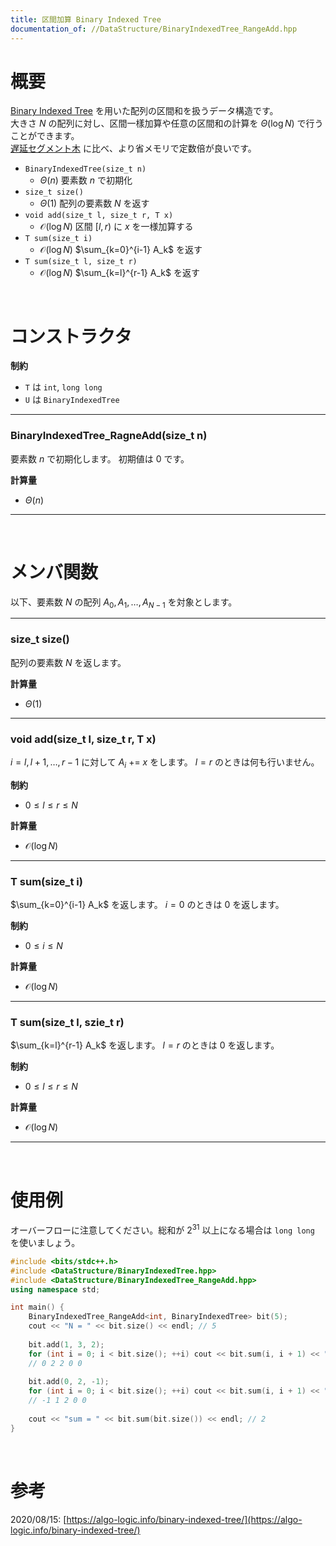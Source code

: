 ```yaml
---
title: 区間加算 Binary Indexed Tree
documentation_of: //DataStructure/BinaryIndexedTree_RangeAdd.hpp
---
```


# 概要
[Binary Indexed Tree](https://tkmst201.github.io/Library/DataStructure/BinaryIndexedTree.hpp) を用いた配列の区間和を扱うデータ構造です。  
大きさ $N$ の配列に対し、区間一樣加算や任意の区間和の計算を $\Theta(\log{N})$ で行うことができます。  
[遅延セグメント木](https://tkmst201.github.io/Library/DataStructure/LazySegmentTree.hpp) に比べ、より省メモリで定数倍が良いです。  

- `BinaryIndexedTree(size_t n)`
	- $\Theta(n)$ 要素数 $n$ で初期化
- `size_t size()`
	- $\Theta(1)$ 配列の要素数 $N$ を返す
- `void add(size_t l, size_t r, T x)`
	- $\mathcal{O}(\log{N})$ 区間 $[l, r)$ に $x$ を一様加算する
- `T sum(size_t i)`
	- $\mathcal{O}(\log{N})$ $\sum_{k=0}^{i-1} A_k$ を返す
- `T sum(size_t l, size_t r)`
	- $\mathcal{O}(\log{N})$ $\sum_{k=l}^{r-1} A_k$ を返す

<br>

# コンストラクタ

**制約**

- `T` は `int`, `long long`
- `U` は `BinaryIndexedTree`

---

### BinaryIndexedTree_RagneAdd(size_t n)

要素数 $n$ で初期化します。
初期値は $0$ です。  

**計算量**

- $\Theta(n)$

---

<br>

# メンバ関数

以下、要素数 $N$ の配列 $A_0, A_1, \ldots, A_{N-1}$ を対象とします。

---

### size_t size()

配列の要素数 $N$ を返します。  

**計算量**

- $\Theta(1)$

---

### void add(size_t l, size_t r, T x)

$i = l, l+1, \ldots, r-1$ に対して $A_i$ += $x$ をします。
$l = r$ のときは何も行いません。  

**制約**

- $0 \leq l \leq r \leq N$

**計算量**

- $\mathcal{O}(\log{N})$

---

### T sum(size_t i)

$\sum_{k=0}^{i-1} A_k$ を返します。
$i = 0$ のときは $0$ を返します。  

**制約**

- $0 \leq i \leq N$

**計算量**

- $\mathcal{O}(\log{N})$

---

### T sum(size_t l, szie_t r)

$\sum_{k=l}^{r-1} A_k$ を返します。
$l = r$ のときは $0$ を返します。  

**制約**

- $0 \leq l \leq r \leq N$

**計算量**

- $\mathcal{O}(\log{N})$

---

<br>

# 使用例

オーバーフローに注意してください。総和が $2^{31}$ 以上になる場合は `long long` を使いましょう。  

```cpp
#include <bits/stdc++.h>
#include <DataStructure/BinaryIndexedTree.hpp>
#include <DataStructure/BinaryIndexedTree_RangeAdd.hpp>
using namespace std;

int main() {
	BinaryIndexedTree_RangeAdd<int, BinaryIndexedTree> bit(5);
	cout << "N = " << bit.size() << endl; // 5
	
	bit.add(1, 3, 2);
	for (int i = 0; i < bit.size(); ++i) cout << bit.sum(i, i + 1) << " \n"[i + 1 == bit.size()];
	// 0 2 2 0 0
	
	bit.add(0, 2, -1);
	for (int i = 0; i < bit.size(); ++i) cout << bit.sum(i, i + 1) << " \n"[i + 1 == bit.size()];
	// -1 1 2 0 0
	
	cout << "sum = " << bit.sum(bit.size()) << endl; // 2
}
```

<br>

# 参考
2020/08/15: [https://algo-logic.info/binary-indexed-tree/](https://algo-logic.info/binary-indexed-tree/)  

<br>